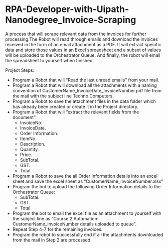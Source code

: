 # RPA-Developer-with-Uipath-Nanodegree_Invoice-Scraping
A process that will scrape relevant data from the invoices for further processing.The Robot will read through emails and download the invoices received in the form of an email attachment as a PDF. It will extract specific data and store those values in an Excel spreadsheet and a subset of values will be uploaded to the Orchestrator Queue. And finally, the robot will email the spreadsheet to yourself when finished.

Project Steps:
- Program a Robot that will “Read the last unread emails” from your mail.
- Program a Robot that will download all the attachments with a naming convention of CustomerName_InvoiceDate_InvoiceNumber.pdf file from the mail with the subject line Techno    Computers.
- Program a Robot to save the attachment files in the data folder which has already been created or create it in the Project directory.
- Program a Robot that will “extract the relevant fields from the document”:
  - InvoiceNo.
  - InvoiceDate.
  - Order Information.
  - ItemNo.
  - Description.
  - Quantity.
  - Price.
  - SubTotal.
  - GST.
  - Total.
- Program a Robot to save the all Order Information details into an excel sheet and save the excel sheet as “CustomerName_InvoiceNumber.xlsx”
- Program the bot to upload the following Order Information details to the Orchestrator Queue:
  - SubTotal.
  - GST.
  - Total.
- Program the bot to email the excel file as an attachment to yourself with the subject line as “Course 2 Automation: CustomerName_InvoiceNumber details uploaded to queue”.
- Repeat Step 4-7 for the remaining invoices.
- Program the robot to successfully end if all the attachments downloaded from the mail in Step 2 are processed.
